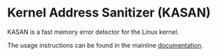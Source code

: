 Kernel Address Sanitizer (KASAN)
================================

KASAN is a fast memory error detector for the Linux kernel.

The usage instructions can be found in the mainline [documentation](https://www.kernel.org/doc/html/latest/dev-tools/kasan.html).
